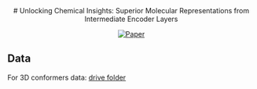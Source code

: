 <div align="center">
# Unlocking Chemical Insights: Superior Molecular Representations from Intermediate Encoder Layers

[![Paper](https://img.shields.io/badge/paper-arxiv.2506.06443-B31B1B.svg)](https://arxiv.org/abs/2506.06443)




</div>

## Data
For 3D conformers data: [drive folder](https://drive.google.com/drive/u/1/folders/11LCStl93tvkqY-akYKE2lST5uAW1aZNv)